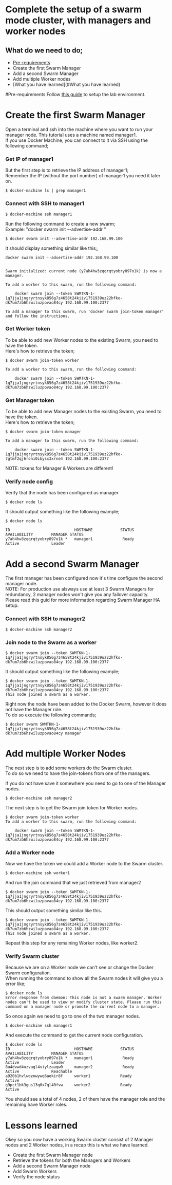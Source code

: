 # Complete the setup of a swarm mode cluster, with managers and worker nodes

## What do we need to do;
- [Pre-requirements](../pre-requirements.md)
- Create the first Swarm Manager
- Add a second Swarm Manager
- Add multiple Worker nodes
- [What you have learned](#What you have learned)


#Pre-requirements
Follow [this guide](../pre-requirements.md) to setup the lab environment.


# Create the first Swarm Manager
Open a terminal and ssh into the machine where you want to run your manager node. This tutorial uses a machine named manager1.<br>
If you use Docker Machine, you can connect to it via SSH using the following command;

### Get IP of manager1
But the first step is to retrieve the IP address of manager1;<br>
Remember the IP (without the port number) of manager1 you need it later on.<br>
```
$ docker-machine ls | grep manager1
```

### Connect with SSH to manager1
```
$ docker-machine ssh manager1
```


Run the following command to create a new swarm;<br>
Example: "docker swarm init --advertise-addr <MANAGER1-IP>"<br>
```
$ docker swarm init --advertise-addr 192.168.99.100
```

It should display something similar like this;,<br>
```
docker swarm init --advertise-addr 192.168.99.100


Swarm initialized: current node (y7ah4hw3zqqrqtyobry897o1k) is now a manager.

To add a worker to this swarm, run the following command:

    docker swarm join --token SWMTKN-1-1q7jja1jngryrtnsyk856g7z4658t24kjiv1751939uz22hfko-dk7um7zb6hzwiluzpovao84cy 192.168.99.100:2377

To add a manager to this swarm, run 'docker swarm join-token manager' and follow the instructions.
```

### Get Worker token
To be able to add new Worker nodes to the existing Swarm, you need to have the token.<br>
Here's how to retrieve the token;
```
$ docker swarm join-token worker

To add a worker to this swarm, run the following command:

    docker swarm join --token SWMTKN-1-1q7jja1jngryrtnsyk856g7z4658t24kjiv1751939uz22hfko-dk7um7zb6hzwiluzpovao84cy 192.168.99.100:2377
```


### Get Manager token
To be able to add new Manager nodes to the existing Swarm, you need to have the token.<br>
Here's how to retrieve the token;
```
$ docker swarm join-token manager

To add a manager to this swarm, run the following command:

    docker swarm join --token SWMTKN-1-1q7jja1jngryrtnsyk856g7z4658t24kjiv1751939uz22hfko-7gtmf2qj6roni0ibysx3xrne4 192.168.99.100:2377
```

NOTE: tokens for Manager & Workers are different!


### Verify node config
Verify that the node has been configured as manager.
```
$ docker node ls
```

It should output something like the following example;
```
$ docker node ls

ID                            HOSTNAME            STATUS              AVAILABILITY        MANAGER STATUS
y7ah4hw3zqqrqtyobry897o1k *   manager1             Ready               Active              Leader
```


# Add a second Swarm Manager
The first manager has been configured now it's time configure the second manager node.<br>
NOTE: For production use alsways use at least 3 Swarm Managers for redundancy, 2 manager nodes won't give you any failover capacity.<br>
      Please read this guid for more information regarding Swarm Manager HA setup.

### Connect with SSH to manager2
```
$ docker-machine ssh manager2
```

### Join node to the Swarm as a worker
```
$ docker swarm join --token SWMTKN-1-1q7jja1jngryrtnsyk856g7z4658t24kjiv1751939uz22hfko-dk7um7zb6hzwiluzpovao84cy 192.168.99.100:2377
```

It should output something like the following example;
```
$ docker swarm join --token SWMTKN-1-1q7jja1jngryrtnsyk856g7z4658t24kjiv1751939uz22hfko-dk7um7zb6hzwiluzpovao84cy 192.168.99.100:2377
This node joined a swarm as a worker.
```

Right now the node have been added to the Docker Swarm, however it does not have the Manager role.<br>
To do so execute the following commands;

```
$ docker swarm SWMTKN-1-1q7jja1jngryrtnsyk856g7z4658t24kjiv1751939uz22hfko-dk7um7zb6hzwiluzpovao84cy manager
```

# Add multiple Worker Nodes
The next step is to add some workers do the Swarm cluster.<br>
To do so we need to have the join-tokens from one of the managers.<br>

If you do not have save it somewhere you need to go to one of the Manager nodes.
```
$ docker-machine ssh manager2
```

The next step is to get the Swarm join token for Worker nodes.
```
$ docker swarm join-token worker
To add a worker to this swarm, run the following command:

    docker swarm join --token SWMTKN-1-1q7jja1jngryrtnsyk856g7z4658t24kjiv1751939uz22hfko-dk7um7zb6hzwiluzpovao84cy 192.168.99.100:2377
```

### Add a Worker node
Now we have the token we could add a Worker node to the Swarm cluster.
```
$ docker-machine ssh worker1
```

And run the join command that we just retrieved from manager2
```
$ docker swarm join --token SWMTKN-1-1q7jja1jngryrtnsyk856g7z4658t24kjiv1751939uz22hfko-dk7um7zb6hzwiluzpovao84cy 192.168.99.100:2377
```

This should output something similar like this.
```
$ docker swarm join --token SWMTKN-1-1q7jja1jngryrtnsyk856g7z4658t24kjiv1751939uz22hfko-dk7um7zb6hzwiluzpovao84cy 192.168.99.100:2377
This node joined a swarm as a worker.
```

Repeat this step for any remaining Worker nodes, like worker2.

### Verify Swarm cluster
Because we are on a Worker node we can't see or change the Docker Swarm configuration.<br>
When running the command to show all the Swarm nodes it will give you a error like;
```
$ docker node ls
Error response from daemon: This node is not a swarm manager. Worker nodes can't be used to view or modify cluster state. Please run this command on a manager node or promote the current node to a manager.
```

So once again we need to go to one of the two manager nodes.
```
$ docker-machine ssh manager1
```

And execute the command to get the current node configuration.
```
$ docker node ls
ID                            HOSTNAME            STATUS              AVAILABILITY        MANAGER STATUS
y7ah4hw3zqqrqtyobry897o1k *   manager1             Ready               Active              Leader
8u4dvwd4uzvagl4viylzaaqw0     manager2             Ready               Active              Reachable
a920b1hvlwoznwywq6aekir8f     worker1             Ready               Active              
g9pct1bk3gus13q0x7ql40fvw     worker2             Ready               Active              
```

You should see a total of 4 nodes, 2 of them have the manager role and the remaining have Worker roles.


# Lessons learned
Okey so you now have a working Swarm cluster consist of 2 Manager nodes and 2 Worker nodes, in a recap this is what we have learned.
- Create the first Swarm Manager node
- Retrieve the tokens for both the Managers and Workers
- Add a second Swarm Manager node
- Add Swarm Workers
- Verify the node status
